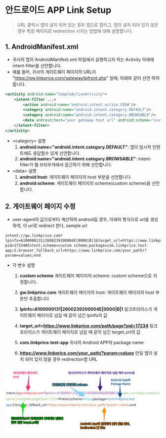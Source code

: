 # 안드로이드 APP Link Setup

> URL 클릭시 앱이 설치 되어 있는 경우 앱으로 열리고, 앱이 설치 되어 있지 않은 경우 특정 페이지로 redirection 시키는 방법에 대해 설명합니다.



## 1. AndroidManifest.xml

* 귀사의 앱의 AndroidManifest.xml 파일에서 실행하고자 하는 Activity 아래에 intent-filter를 선언합니다. 
* 예를 들어, 귀사의 게이트웨이 페이지의 URL이 "https://gw.linkprice.com/gateway/lpfront.php" 일때,
    아래와 같이 선언 하여 줍니다.

```xml
<activity android:name="SampleActionActivity">
	<intent-filter ...>
		<action android:name="android.intent.action.VIEW"/>
		<category android:name="android.intent.category.DEFAULT"/>
		<category android:name="android.intent.category.BROWSABLE"/>
        <data android:host="your gateway host url" android:scheme="custom scheme"/>
	</intent-filter>
</activity>
```
* \<category\> 설명
    1. **android:name="android.intent.category.DEFAULT"**: 앱이 암시적 인텐트에도 응답할수 있게 선언합니다.
    2. **android:name="android.intent.category.BROWSABLE"**: intent-filter가 웹 브라우저에서 접근하기 위해 선언합니다.
* \<data\> 설명
    1. **android:host**: 게이트웨이 페이지의 host 부분을 선언합니다.
    2. **android:scheme**: 게이트웨이 페이지의 scheme(custom scheme)을 선언합니다.


## 2. 게이트웨이 페이지 수정

* user-agent의 값으로부터 계산하여 android일 경우, 아래의 형식으로 url을 생성하여, 이 url로 redirect 한다, sample url

```
intent://gw.linkprice.com?lpinfo=A100000131|2600239200004E|0000|B|1&target_url=https://www.linkprice.com/path/page?pid=17234#Intent;scheme=custom scheme;package=com.linkprice.test-app;S.browser_fallback_url=https://www.linkprice.com/your_path/?param=values;end
```

* 각 변수 설명

  1. **custom scheme** 게이트웨이 페이지의 scheme: custom scheme으로 지정합니다.

  2.  **gw.linkprice.com**  게이트웨이 페이지의 host: 게이트웨이 페이지의 host 부분만 추출합니다

  3. **lpinfo=A100000131|2600239200004E|0000|B|1** 링크프라이스가 게이트웨이 페이지로 넘길 때 같이 넘긴 lpinfo의 값

  4. **target_url=https://www.linkprice.com/path/page?pid=17234**  링크프라이스가 게이트웨이 페이지로 넘길 때 같이 넘긴 target_url의 값

  5.  **com.linkprice.test-app** 귀사의 Android APP의 package name
  
  6. **https://www.linkprice.com/your_path/?param=values** 만일 앱이 설치 되어 있지 않을 경우 redirection할 URL


![](./applink.png)



